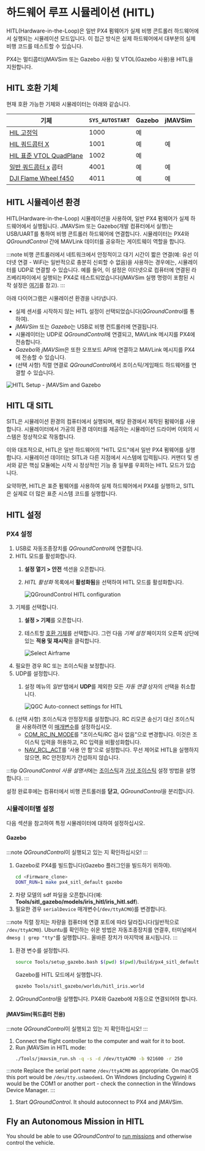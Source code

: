# 하드웨어 루프 시뮬레이션 \(HITL\)

HITL(Hardware-in-the-Loop)은 일반 PX4 펌웨어가 실제 비행 콘트롤러 하드웨어에서 실행되는 시뮬레이션 모드입니다. 이 접근 방식은 실제 하드웨어에서 대부분의 실제 비행 코드를 테스트할 수 있습니다.

PX4는 멀티콥터(jMAVSim 또는 Gazebo 사용) 및 VTOL(Gazebo 사용)용 HITL을 지원합니다.

<a id="compatible_airframe"></a>

## HITL 호환 기체

현재 호환 가능한 기체와 시뮬레이터는 아래와 같습니다.

| 기체                                                                                                         | `SYS_AUTOSTART` | Gazebo | jMAVSim |
| ---------------------------------------------------------------------------------------------------------- | --------------- | ------ | ------- |
| [HIL 고정익](../airframes/airframe_reference.md#simulation-plane)                                             | 1000            | 예      |         |
| [HIL 쿼드콥터  X](../airframes/airframe_reference.md#copter_simulation_(copter)_hil_quadcopter_x)              | 1001            | 예      | 예       |
| [HIL 표준 VTOL QuadPlane](../airframes/airframe_reference.md#vtol_standard_vtol_hil_standard_vtol_quadplane) | 1002            | 예      |         |
| [일반 쿼드콥터 x](../airframes/airframe_reference.md#copter_quadrotor_x_generic_quadcopter) 콥터                   | 4001            | 예      | 예       |
| [DJI Flame Wheel f450](../airframes/airframe_reference.md#copter_quadrotor_x_dji_f450_w/_dji_escs)         | 4011            | 예      | 예       |

<a id="simulation_environment"></a>

## HITL 시뮬레이션 환경

HITL(Hardware-in-the-Loop) 시뮬레이션을 사용하여, 일반 PX4 펌웨어가 실제 하드웨어에서 실행됩니다. JMAVSim 또는 Gazebo(개발 컴퓨터에서 실행)는 USB/UART를 통하여 비행 콘트롤러 하드웨어에 연결합니다. 시뮬레이터는 PX4와 *QGroundControl* 간에 MAVLink 데이터를 공유하는 게이트웨이 역할을 합니다.

:::note
비행 콘트롤러에서 네트워크에서 안정적이고 대기 시간이 짧은 연결(예: 유선 이더넷 연결 - WiFi는 일반적으로 충분히 신뢰할 수 없음)을 사용하는 경우에는, 시뮬레이터를 UDP로 연결할 수 있습니다. 예를 들어, 이 설정은 이더넷으로 컴퓨터에 연결된 라즈베리파이에서 실행되는 PX4로 테스트되었습니다(jMAVSim 실행 명령이 포함된 시작 설정은 [여기](https://github.com/PX4/PX4-Autopilot/blob/master/posix-configs/rpi/px4_hil.config)를 참고).
:::

아래 다이어그램은 시뮬레이션 환경을 나타냅니다.
* 실제 센서를 시작하지 않는 HITL 설정이 선택되었습니다(*QGroundControl*를 통하여).
* *jMAVSim* 또는 *Gazebo*는 USB로 비행 컨트롤러에 연결됩니다.
* 시뮬레이터는 UDP로 *QGroundControl*에 연결되고, MAVLink 메시지를 PX4에 전송합니다.
* *Gazebo*와 *jMAVSim*은 또한 오프보드 API에 연결하고 MAVLink 메시지를 PX4에 전송할 수 있습니다.
* (선택 사항) 직렬 연결로 *QGroundControl*에서 조이스틱/게임패드 하드웨어를 연결할 수 있습니다.

![HITL Setup - jMAVSim and Gazebo](../../assets/simulation/px4_hitl_overview_jmavsim_gazebo.png)


## HITL 대 SITL

SITL은 시뮬레이션 환경의 컴퓨터에서 실행되며, 해당 환경에서 제작된 펌웨어를 사용합니다. 시뮬레이터에서 가공의 환경 데이터를 제공하는 시뮬레이션 드라이버 이외의 시스템은 정상적으로 작동합니다.

이와 대조적으로, HITL은 일반 하드웨어의 "HITL 모드"에서 일반 PX4 펌웨어를 실행합니다. 시뮬레이션 데이터는 SITL과 다른 지점에서 시스템에 입력됩니다. 커맨더 및 센서와 같은 핵심 모듈에는 시작 시 정상적인 기능 중 일부를 우회하는 HITL 모드가 있습니다.

요약하면, HITL은 표준 펌웨어를 사용하여 실제 하드웨어에서 PX4를 실행하고, SITL은 실제로 더 많은 표준 시스템 코드를 실행합니다.


## HITL 설정

### PX4 설정

1. USB로 자동조종장치를 *QGroundControl*에 연결합니다.
1. HITL 모드를 활성화합니다.
   1. **설정 열기 > 안전** 섹션을 오픈합니다.
   1. *HITL 활성화* 목록에서 **활성화됨**을 선택하여 HITL 모드를 활성화합니다.

      ![QGroundControl HITL configuration](../../assets/gcs/qgc_hitl_config.png)
1. 기체를 선택합니다.
   1. **설정 > 기체**를 오픈합니다.
   1. 테스트할 [호환 기체](#compatible_airframe)를 선택합니다. 그런 다음 *기체 설정* 페이지의 오른쪽 상단에 있는 **적용 및 재시작**을 클릭합니다.

      ![Select Airframe](../../assets/gcs/qgc_hil_config.png)
1. 필요한 경우 RC 또는 조이스틱을 보정합니다.
1. UDP를 설정합니다.
   1. 설정 메뉴의 *일반* 탭에서 **UDP**를 제외한 모든 *자동 연결* 상자의 선택을 취소합니다.

      ![QGC Auto-connect settings for HITL](../../assets/gcs/qgc_hitl_autoconnect.png)
1. (선택 사항) 조이스틱과 안정장치를 설정합니다. RC 리모콘 송신기 대신 조이스틱을 사용하려면 이 [매개변수](../advanced_config/parameters.md)를 설정하십시오.
   * [COM_RC_IN_MODE](../advanced_config/parameter_reference.md#COM_RC_IN_MODE)를 "조이스틱/RC 검사 없음"으로 변경합니다. 이것은 조이스틱 입력을 허용하고, RC 입력을 비활성화합니다.
   * [NAV_RCL_ACT](../advanced_config/parameter_reference.md#NAV_RCL_ACT)를 '사용 안 함'으로 설정합니다. 무선 제어로 HITL을 실행하지 않으면, RC 안전장치가 간섭하지 않습니다.

:::tip
*QGroundControl 사용 설명서*에는 [조이스틱](https://docs.qgroundcontrol.com/en/SetupView/Joystick.html)과 [가상 조이스틱](https://docs.qgroundcontrol.com/en/SettingsView/VirtualJoystick.html) 설정 방법을 설명합니다.
:::

설정 완료후에는 컴퓨터에서 비행 콘트롤러를 **닫고**, *QGroundControl*을 분리합니다.

### 시뮬레이터별 설정

다음 섹션을 참고하여 특정 시뮬레이터에 대하여 설정하십시오.

#### Gazebo

:::note
*QGroundControl*이 실행되고 있는 지 확인하십시오!
:::

1. Gazebo로 PX4를 빌드합니다(Gazebo 플러그인을 빌드하기 위하여).
   ```sh
   cd <Firmware_clone>
   DONT_RUN=1 make px4_sitl_default gazebo
   ```
1. 차량 모델의 sdf 파일을 오픈합니다(예: **Tools/sitl_gazebo/models/iris_hitl/iris_hitl.sdf**).
1. 필요한 경우 `serialDevice` 매개변수(`/dev/ttyACM0`)를 변경합니다.

:::note
직렬 장치는 차량을 컴퓨터에 연결 포트에 따라 달라집니다(일반적으로 `/dev/ttyACM0`). Ubuntu를 확인하는 쉬운 방법은 자동조종장치를 연결후, 터미널에서 `dmesg | grep "tty"`를 실행합니다.. 올바른 장치가 마지막에 표시됩니다.
:::

1. 환경 변수를 설정합니다.
   ```sh
   source Tools/setup_gazebo.bash $(pwd) $(pwd)/build/px4_sitl_default
   ```
   Gazebo를 HITL 모드에서 실행합니다.
   ```sh
   gazebo Tools/sitl_gazebo/worlds/hitl_iris.world
   ```
1. *QGroundControl*을 실행합니다. PX4와 Gazebo에 자동으로 연결되어야 합니다.

<a id="jmavsim_hitl_configuration"></a>

#### jMAVSim(쿼드콥터 전용)

:::note
*QGroundControl*이 실행되고 있는 지 확인하십시오!
:::

1. Connect the flight controller to the computer and wait for it to boot.
1. Run jMAVSim in HITL mode:
   ```sh
   ./Tools/jmavsim_run.sh -q -s -d /dev/ttyACM0 -b 921600 -r 250
   ```

:::note
Replace the serial port name `/dev/ttyACM0` as appropriate. On macOS this port would be `/dev/tty.usbmodem1`. On Windows (including Cygwin) it would be the COM1 or another port - check the connection in the Windows Device Manager.
:::
1. Start *QGroundControl*. It should autoconnect to PX4 and jMAVSim.


## Fly an Autonomous Mission in HITL

You should be able to use *QGroundControl* to [run missions](https://docs.qgroundcontrol.com/master/en/FlyView/FlyView.html#missions) and otherwise control the vehicle.
